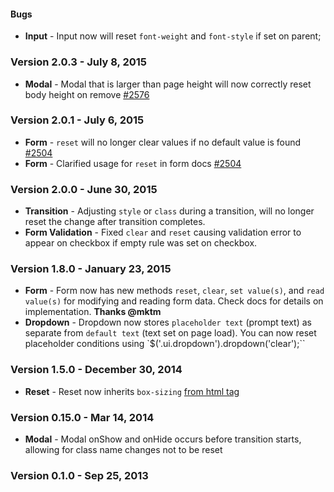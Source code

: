 #### Bugs

- **Input** - Input now will reset `font-weight` and `font-style` if set on parent;

### Version 2.0.3 - July 8, 2015

- **Modal** - Modal that is larger than page height will now correctly reset body height on remove [#2576](https://github.com/Semantic-Org/Semantic-UI/issues/2576)

### Version 2.0.1 - July 6, 2015

- **Form** - `reset` will no longer clear values if no default value is found [#2504](https://github.com/Semantic-Org/Semantic-UI/issues/2504)
- **Form** - Clarified usage for `reset` in form docs [#2504](https://github.com/Semantic-Org/Semantic-UI/issues/2504)

### Version 2.0.0 - June 30, 2015

- **Transition** - Adjusting `style` or `class` during a transition, will no longer reset the change after transition completes.
- **Form Validation** - Fixed `clear` and `reset` causing validation error to appear on checkbox if empty rule was set on checkbox.

### Version 1.8.0 - January 23, 2015

- **Form** - Form now has new methods `reset`, `clear`, `set value(s)`, and `read value(s)` for modifying and reading form data. Check docs for details on implementation. **Thanks @mktm**
- **Dropdown** - Dropdown now stores `placeholder text` (prompt text) as separate from `default text` (text set on page load). You can now reset placeholder conditions using `$('.ui.dropdown').dropdown('clear');``

### Version 1.5.0 - December 30, 2014

- **Reset** - Reset now inherits ``box-sizing`` [from html tag](http://css-tricks.com/inheriting-box-sizing-probably-slightly-better-best-practice/)

### Version 0.15.0 - Mar 14, 2014

- **Modal** - Modal onShow and onHide occurs before transition starts, allowing for class name changes not to be reset

### Version 0.1.0 - Sep 25, 2013